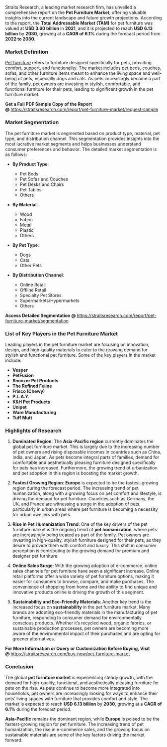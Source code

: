 <p data-start="111" data-end="587">Straits Research, a leading market research firm, has unveiled a comprehensive report on the <strong data-start="204" data-end="228">Pet Furniture Market</strong>, offering valuable insights into the current landscape and future growth projections. According to the report, the <strong data-start="344" data-end="378">Total Addressable Market (TAM)</strong> for pet furniture was valued at <strong data-start="411" data-end="431">USD 3.60 billion</strong> in <strong data-start="435" data-end="443">2021</strong>, and it is projected to reach <strong data-start="474" data-end="494">USD 6.13 billion</strong> by <strong data-start="498" data-end="506">2030</strong>, growing at a <strong data-start="521" data-end="537">CAGR of 6.1%</strong> during the forecast period from <strong data-start="570" data-end="586">2022 to 2030</strong>.</p>
<h3 data-start="589" data-end="610">Market Definition</h3>
<p data-start="612" data-end="1080"><a href="https://straitsresearch.com/report/pet-furniture-market">Pet furniture</a> refers to furniture designed specifically for pets, providing comfort, support, and functionality. The market includes pet beds, couches, sofas, and other furniture items meant to enhance the living space and well-being of pets, especially dogs and cats. As pets increasingly become a part of the family, pet owners are investing in stylish, comfortable, and functional furniture for their pets, leading to significant growth in the pet furniture market.</p>
<p data-start="1082" data-end="1201"><strong data-start="1082" data-end="1128">Get a Full PDF Sample Copy of the Report @&nbsp;</strong><a href="https://straitsresearch.com/report/pet-furniture-market/request-sample" target="_new" rel="noopener" data-start="1131" data-end="1201">https://straitsresearch.com/report/pet-furniture-market/request-sample</a></p>
<h3 data-start="1203" data-end="1226">Market Segmentation</h3>
<p data-start="1228" data-end="1525">The pet furniture market is segmented based on product type, material, pet type, and distribution channel. This segmentation provides insights into the most lucrative market segments and helps businesses understand consumer preferences and behavior. The detailed market segmentation is as follows:</p>
<ul data-start="1527" data-end="1918">
<li data-start="1527" data-end="1644">
<p data-start="1529" data-end="1549"><strong data-start="1529" data-end="1548">By Product Type</strong>:</p>
<ul data-start="1553" data-end="1644">
<li data-start="1553" data-end="1563">Pet Beds</li>
<li data-start="1567" data-end="1590">Pet Sofas and Couches</li>
<li data-start="1594" data-end="1616">Pet Desks and Chairs</li>
<li data-start="1620" data-end="1632">Pet Tables</li>
<li data-start="1636" data-end="1644">Others</li>
</ul>
</li>
<li data-start="1646" data-end="1722">
<p data-start="1648" data-end="1664"><strong data-start="1648" data-end="1663">By Material</strong>:</p>
<ul data-start="1668" data-end="1722">
<li data-start="1668" data-end="1674">Wood</li>
<li data-start="1678" data-end="1686">Fabric</li>
<li data-start="1690" data-end="1697">Metal</li>
<li data-start="1701" data-end="1710">Plastic</li>
<li data-start="1714" data-end="1722">Others</li>
</ul>
</li>
<li data-start="1724" data-end="1778">
<p data-start="1726" data-end="1742"><strong data-start="1726" data-end="1741">By Pet Type</strong>:</p>
<ul data-start="1746" data-end="1778">
<li data-start="1746" data-end="1752">Dogs</li>
<li data-start="1756" data-end="1762">Cats</li>
<li data-start="1766" data-end="1778">Other Pets</li>
</ul>
</li>
<li data-start="1780" data-end="1918">
<p data-start="1782" data-end="1810"><strong data-start="1782" data-end="1809">By Distribution Channel</strong>:</p>
<ul data-start="1814" data-end="1918">
<li data-start="1814" data-end="1829">Online Retail</li>
<li data-start="1833" data-end="1849">Offline Retail</li>
<li data-start="1853" data-end="1875">Specialty Pet Stores</li>
<li data-start="1879" data-end="1906">Supermarkets/Hypermarkets</li>
<li data-start="1910" data-end="1918">Others</li>
</ul>
</li>
</ul>
<p data-start="1920" data-end="2025"><strong data-start="1920" data-end="1954">Access Detailed Segmentation @&nbsp;</strong><a href="https://straitsresearch.com/report/pet-furniture-market/segmentation" target="_new" rel="noopener" data-start="1957" data-end="2025">https://straitsresearch.com/report/pet-furniture-market/segmentation</a></p>
<h3 data-start="2027" data-end="2078">List of Key Players in the Pet Furniture Market</h3>
<p data-start="2080" data-end="2306">Leading players in the pet furniture market are focusing on innovation, design, and high-quality materials to cater to the growing demand for stylish and functional pet furniture. Some of the key players in the market include:</p>
<ul data-start="2308" data-end="2501">
<li data-start="2308" data-end="2320"><strong data-start="2310" data-end="2320">Vesper</strong></li>
<li data-start="2321" data-end="2336"><strong data-start="2323" data-end="2336">PetFusion</strong></li>
<li data-start="2337" data-end="2363"><strong data-start="2339" data-end="2363">Snoozer Pet Products</strong></li>
<li data-start="2364" data-end="2388"><strong data-start="2366" data-end="2388">The Refined Feline</strong></li>
<li data-start="2389" data-end="2409"><strong data-start="2391" data-end="2409">Frisco (Chewy)</strong></li>
<li data-start="2410" data-end="2424"><strong data-start="2412" data-end="2424">P.L.A.Y.</strong></li>
<li data-start="2425" data-end="2447"><strong data-start="2427" data-end="2447">K&amp;H Pet Products</strong></li>
<li data-start="2448" data-end="2460"><strong data-start="2450" data-end="2460">Unipet</strong></li>
<li data-start="2461" data-end="2485"><strong data-start="2463" data-end="2485">Ware Manufacturing</strong></li>
<li data-start="2486" data-end="2501"><strong data-start="2488" data-end="2501">Tuff Mutt</strong></li>
</ul>
<h3 data-start="2503" data-end="2529">Highlights of Research</h3>
<ol data-start="2531" data-end="4866">
<li data-start="2531" data-end="3030">
<p data-start="2534" data-end="3030"><strong data-start="2534" data-end="2554">Dominated Region</strong>: The <strong data-start="2560" data-end="2583">Asia-Pacific region</strong> currently dominates the global pet furniture market. This is largely due to the increasing number of pet owners and rising disposable incomes in countries such as China, India, and Japan. As pets become integral parts of families, demand for comfortable and aesthetically pleasing furniture designed specifically for pets has increased. Furthermore, the growing trend of urbanization and pet adoption in this region is boosting the market growth.</p>
</li>
<li data-start="3032" data-end="3482">
<p data-start="3035" data-end="3482"><strong data-start="3035" data-end="3061">Fastest Growing Region</strong>: <strong data-start="3063" data-end="3073">Europe</strong> is expected to be the fastest-growing region during the forecast period. The increasing trend of pet humanization, along with a growing focus on pet comfort and lifestyle, is driving the demand for pet furniture. Countries such as Germany, the UK, and France are witnessing a surge in the adoption of pets, particularly in urban areas where pet furniture is becoming a necessity for urban dwellers with pets.</p>
</li>
<li data-start="3484" data-end="3937">
<p data-start="3487" data-end="3937"><strong data-start="3487" data-end="3521">Rise in Pet Humanization Trend</strong>: One of the key drivers of the pet furniture market is the ongoing trend of <strong data-start="3598" data-end="3618">pet humanization</strong>, where pets are increasingly being treated as part of the family. Pet owners are investing in high-quality, stylish furniture designed for their pets, as they desire to provide them with comfort and luxury. This shift in consumer perception is contributing to the growing demand for premium and designer pet furniture.</p>
</li>
<li data-start="3939" data-end="4361">
<p data-start="3942" data-end="4361"><strong data-start="3942" data-end="3964">Online Sales Surge</strong>: With the growing adoption of e-commerce, online sales channels for pet furniture have seen a significant increase. Online retail platforms offer a wide variety of pet furniture options, making it easier for consumers to browse, compare, and make purchases. The convenience of shopping from home and the ability to find unique and innovative products online is driving the growth of this segment.</p>
</li>
<li data-start="4363" data-end="4866">
<p data-start="4366" data-end="4866"><strong data-start="4366" data-end="4411">Sustainability and Eco-Friendly Materials</strong>: Another key trend is the increased focus on <strong data-start="4457" data-end="4475">sustainability</strong> in the pet furniture market. Many brands are adopting eco-friendly materials in the manufacturing of pet furniture, responding to consumer demand for environmentally conscious products. Whether it&rsquo;s recycled wood, organic fabrics, or sustainable production processes, pet owners are becoming more aware of the environmental impact of their purchases and are opting for greener alternatives.</p>
</li>
</ol>
<p data-start="4868" data-end="5000"><strong data-start="4868" data-end="4941">For More Information or Query or Customization Before Buying, Visit @&nbsp;</strong><a href="https://straitsresearch.com/buy-now/pet-furniture-market" target="_new" rel="noopener" data-start="4944" data-end="5000">https://straitsresearch.com/buy-now/pet-furniture-market</a></p>
<h3 data-start="5002" data-end="5016">Conclusion</h3>
<p data-start="5018" data-end="5503">The global <strong data-start="5029" data-end="5053">pet furniture market</strong> is experiencing steady growth, with the demand for high-quality, functional, and aesthetically pleasing furniture for pets on the rise. As pets continue to become more integrated into households, pet owners are increasingly looking for ways to enhance their pets&rsquo; living spaces with furniture that provides comfort and style. The market is expected to reach <strong data-start="5412" data-end="5432">USD 6.13 billion</strong> by <strong data-start="5436" data-end="5444">2030</strong>, growing at a <strong data-start="5459" data-end="5475">CAGR of 6.1%</strong> during the forecast period.</p>
<p data-start="5505" data-end="5804"><strong data-start="5505" data-end="5521">Asia-Pacific</strong> remains the dominant region, while <strong data-start="5557" data-end="5567">Europe</strong> is poised to be the fastest-growing region for pet furniture. The increasing trend of pet humanization, the rise in e-commerce sales, and the growing focus on sustainable materials are some of the key factors driving the market forward.</p>
